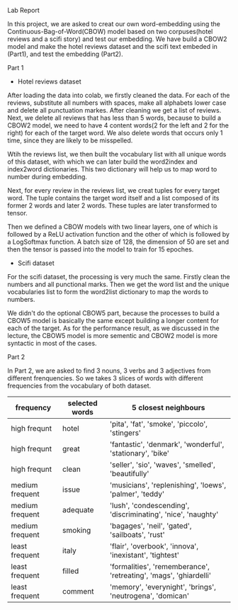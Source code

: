 Lab Report


In this project, we are asked to creat our own word-embedding using the Continuous-Bag-of-Word(CBOW) model based on two corpuses(hotel reviews and a scifi story) and test our embedding. We have build a CBOW2 model and make the hotel reviews dataset and the scifi text embeded in (Part1), and test the embedding (Part2). 


Part 1

- Hotel reviews dataset

After loading the data into colab, we firstly cleaned the data. For each of the reviews, substitute all numbers with spaces, make all alphabets lower case and delete all punctuation markes. After cleaning we get a list of reviews. Next, we delete all reviews that has less than 5 words, because to build a CBOW2 model, we need to have 4 content words(2 for the left and 2 for the right) for each of the target word. We also delete words that occurs only 1 time, since they are likely to be misspelled.

Wtih the reviews list, we then built the vocabulary list with all unique words of this dataset, with which we can later build the word2index and index2word dictionaries. This two dictionary will help us to map word to number during embedding.

Next, for every review in the reviews list, we creat tuples for every target word. The tuple contains the target word itself and a list composed of its former 2 words and later 2 words. These tuples are later transformed to tensor.

Then we defined a CBOW models with two linear layers, one of which is followed by a ReLU activation function and the other of which is followed by a LogSoftmax function. A batch size of 128, the dimension of 50 are set and then the tensor is passed into the model to train for 15 epoches.

- Scifi dataset

For the scifi dataset, the processing is very much the same. Firstly clean the numbers and all punctional marks. Then we get the word list and the unique vocabularies list to form the word2list dictionary to map the words to numbers.



We didn't do the optional CBOW5 part, because the processes to build a CBOW5 model is basically the same except building a longer content for each of the target. As for the performance result, as we discussed in the lecture, the CBOW5 model is more sementic and CBOW2 model is more syntactic in most of the cases.



Part 2

In Part 2, we are asked to find 3 nouns, 3 verbs and 3 adjectives from different frenquencies. So we takes 3 slices of words with different frequencies from the vocabulary of both dataset. 

|    frequency  |selected words|5 closest neighbours|
|--------------|-----------------|--------------------|
|high frequnt|        hotel      | 'pita', 'fat', 'smoke', 'piccolo', 'stingers'|
|high frequnt|great|'fantastic', 'denmark', 'wonderful', 'stationary', 'bike'|
|high frequnt|clean|'seller', 'sio', 'waves', 'smelled', 'beautifully'|
|medium frequent|issue|'musicians', 'replenishing', 'loews', 'palmer', 'teddy'|
|medium frequent|adequate|'lush', 'condescending', 'discriminating', 'nice', 'naughty'|
|medium frequent|smoking|'bagages', 'neil', 'gated', 'sailboats', 'rust'|
|least frequent|italy|'flair', 'overbook', 'innova', 'inexistant', 'tightest'|
|least frequent|filled|'formalities', 'rememberance', 'retreating', 'mags', 'ghiardelli'|
|least frequent|comment|'memory', 'everynight', 'brings', 'neutrogena', 'domican'|
